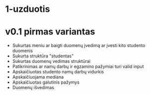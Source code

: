 # 1-uzduotis

# v0.1 pirmas variantas

* Sukurtas meniu ar baigti duomenų įvedimą ar įvesti kito studento duomenis
* Sukurta struktūra "studentas"
* Sukurtas duomenų vedimas struktūrai
* Patikrinimas ar namų darbų ir egzamino pažymiai turi valid input
* Apskaičiuotas studento namų darbų vidurkis
* Apskaičiuojama mediana
* Apskaičiuotas galutinis pažymys
* Duomenų išvedimas
